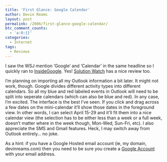 ```yaml
---
title: 'First Glance: Google Calendar'
author: Devin Reams
layout: post
permalink: /2006/first-glance-google-calendar/
btc_comment_counts:
  - 'a:0:{}'
categories:
  - Internet
tags:
  - Reviews
---
```

I saw the WSJ mention &#8216;Google&#8217; and &#8216;Calendar&#8217; in the same headline so I quickly ran to [InsideGoogle][1]. Yes! [Solution Watch][2] has a nice review too.

I&#8217;m planning on importing all my Outlook information a bit later. It might not work, though. Google divides different activity types into different calendars. So all my blue and red labeled events in Outlook will need to be split into seperate calendars (which can also be blue and red). In any case, I&#8217;m excited. The interface is the best I&#8217;ve seen. If you click and drag across a few dates on the mini-calendar it&#8217;ll show those dates in the foreground view. In other words, I can select April 15-29 and it&#8217;ll fit them into a nice calendar view (the selection has to be either less than a week or a full week, doesn&#8217;t matter where in the week though, Mon-Wed, Sun-Fri, etc). I also appreciate the SMS and Gmail features. Heck, I may switch away from Outlook entirely&#8230; no joke.

As a hint: if you have a Google Hosted email account (ie, my domain, devinreams.com) then you need to be sure you create a [Google Account][3] with your email address.

 [1]: http://google.blognewschannel.com/index.php/archives/2006/04/13/google-calendar-is-live/
 [2]: http://feeds.feedburner.com/SolutionWatch?m=269
 [3]: https://www.google.com/accounts/NewAccount